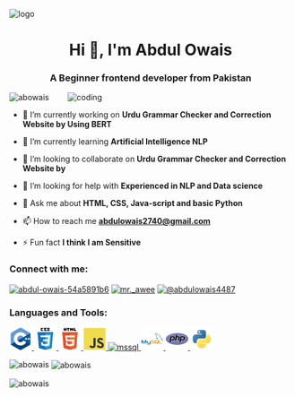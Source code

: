 ![logo](https://github.com/AbOwais/ABOwais/blob/main/White%20Blue%20Modern%20Webinar%20Banner%20Landscape.png)
<h1 align="center">Hi 👋, I'm Abdul Owais</h1>
<h3 align="center">A Beginner frontend developer from Pakistan</h3>

<img align="right" alt="coding" width="400" src="https://media0.giphy.com/media/0lGd2OXXHe4tFhb7Wh/giphy.gif?cid=ecf05e472zkxqpwpedzk6rklnjd4bxe4lbifzz35wud5qdvd&ep=v1_gifs_search&rid=giphy.gif&ct=g">
<p align="left"> <img src="https://komarev.com/ghpvc/?username=abowais&label=Profile%20views&color=0e75b6&style=flat" alt="abowais" /> </p>

- 🔭 I’m currently working on **Urdu Grammar Checker and Correction Website by Using BERT**

- 🌱 I’m currently learning **Artificial Intelligence NLP**

- 👯 I’m looking to collaborate on **Urdu Grammar Checker and Correction Website by**

- 🤝 I’m looking for help with **Experienced in NLP and Data science**

- 💬 Ask me about **HTML, CSS, Java-script and basic Python**

- 📫 How to reach me **abdulowais2740@gmail.com**

- ⚡ Fun fact **I think I am Sensitive**

<h3 align="left">Connect with me:</h3>
<p align="left">
<a href="https://linkedin.com/in/abdul-owais-54a5891b6" target="blank"><img align="center" src="https://raw.githubusercontent.com/rahuldkjain/github-profile-readme-generator/master/src/images/icons/Social/linked-in-alt.svg" alt="abdul-owais-54a5891b6" height="30" width="40" /></a>
<a href="https://instagram.com/mr._awee" target="blank"><img align="center" src="https://raw.githubusercontent.com/rahuldkjain/github-profile-readme-generator/master/src/images/icons/Social/instagram.svg" alt="mr._awee" height="30" width="40" /></a>
<a href="https://www.youtube.com/c/@abdulowais4487" target="blank"><img align="center" src="https://raw.githubusercontent.com/rahuldkjain/github-profile-readme-generator/master/src/images/icons/Social/youtube.svg" alt="@abdulowais4487" height="30" width="40" /></a>
</p>

<h3 align="left">Languages and Tools:</h3>
<p align="left"> <a href="https://www.w3schools.com/cpp/" target="_blank" rel="noreferrer"> <img src="https://raw.githubusercontent.com/devicons/devicon/master/icons/cplusplus/cplusplus-original.svg" alt="cplusplus" width="40" height="40"/> </a> <a href="https://www.w3schools.com/css/" target="_blank" rel="noreferrer"> <img src="https://raw.githubusercontent.com/devicons/devicon/master/icons/css3/css3-original-wordmark.svg" alt="css3" width="40" height="40"/> </a> <a href="https://www.w3.org/html/" target="_blank" rel="noreferrer"> <img src="https://raw.githubusercontent.com/devicons/devicon/master/icons/html5/html5-original-wordmark.svg" alt="html5" width="40" height="40"/> </a> <a href="https://developer.mozilla.org/en-US/docs/Web/JavaScript" target="_blank" rel="noreferrer"> <img src="https://raw.githubusercontent.com/devicons/devicon/master/icons/javascript/javascript-original.svg" alt="javascript" width="40" height="40"/> </a> <a href="https://www.microsoft.com/en-us/sql-server" target="_blank" rel="noreferrer"> <img src="https://www.svgrepo.com/show/303229/microsoft-sql-server-logo.svg" alt="mssql" width="40" height="40"/> </a> <a href="https://www.mysql.com/" target="_blank" rel="noreferrer"> <img src="https://raw.githubusercontent.com/devicons/devicon/master/icons/mysql/mysql-original-wordmark.svg" alt="mysql" width="40" height="40"/> </a> <a href="https://www.php.net" target="_blank" rel="noreferrer"> <img src="https://raw.githubusercontent.com/devicons/devicon/master/icons/php/php-original.svg" alt="php" width="40" height="40"/> </a> <a href="https://www.python.org" target="_blank" rel="noreferrer"> <img src="https://raw.githubusercontent.com/devicons/devicon/master/icons/python/python-original.svg" alt="python" width="40" height="40"/> </a> </p>

<p><img align="left" src="https://github-readme-stats.vercel.app/api/top-langs?username=abowais&show_icons=true&locale=en&layout=compact" alt="abowais" /></p>

<p>&nbsp;<img align="center" src="https://github-readme-stats.vercel.app/api?username=abowais&show_icons=true&locale=en" alt="abowais" /></p>

<p><img align="center" src="https://github-readme-streak-stats.herokuapp.com/?user=abowais&" alt="abowais" /></p>
